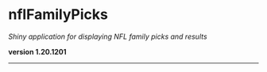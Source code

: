 # nflFamilyPicks

*Shiny application for displaying NFL family picks and results*

**version 1.20.1201**

----------
